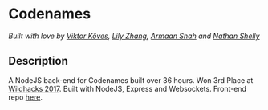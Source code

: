 # Codenames

*Built with love by [Viktor Köves][viktor], [Lily Zhang][lily], [Armaan Shah][armaan] and [Nathan Shelly][nathan]*

## Description

A NodeJS back-end for Codenames built over 36 hours. Won 3rd Place at [Wildhacks 2017][wildhacks]. Built with NodeJS, Express and Websockets. Front-end repo [here][front].

[viktor]: https://github.com/vkoves
[lily]: https://github.com/lilyszhang
[armaan]: https://github.com/armaanshah96
[nathan]: https://github.com/nathanshelly
[wildhacks]: https://devpost.com/software/codenames
[front]: https://github.com/nathanshelly/codenames
